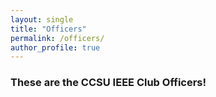 ```yaml
---
layout: single
title: "Officers"
permalink: /officers/
author_profile: true
---
```


### These are the CCSU IEEE Club Officers!